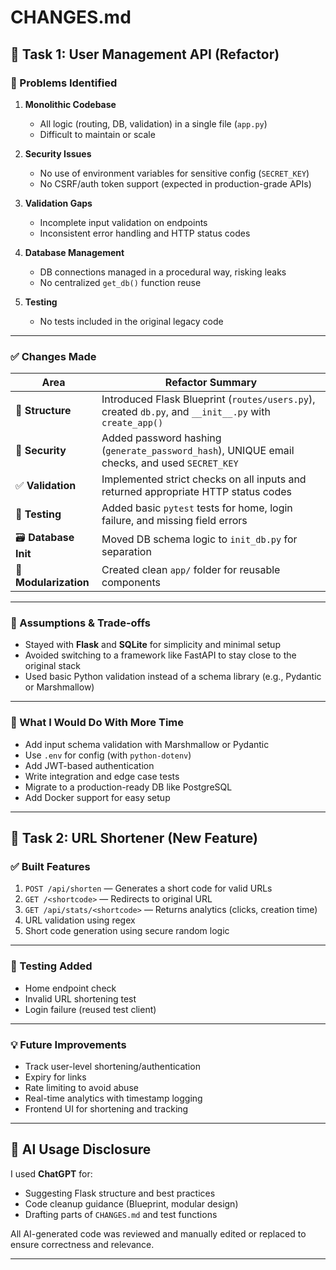 # CHANGES.md

## 🔧 Task 1: User Management API (Refactor)

### 🛑 Problems Identified

1. **Monolithic Codebase**
   - All logic (routing, DB, validation) in a single file (`app.py`)
   - Difficult to maintain or scale

2. **Security Issues**
   - No use of environment variables for sensitive config (`SECRET_KEY`)
   - No CSRF/auth token support (expected in production-grade APIs)

3. **Validation Gaps**
   - Incomplete input validation on endpoints
   - Inconsistent error handling and HTTP status codes

4. **Database Management**
   - DB connections managed in a procedural way, risking leaks
   - No centralized `get_db()` function reuse

5. **Testing**
   - No tests included in the original legacy code

---

### ✅ Changes Made

| Area | Refactor Summary |
|------|------------------|
| 🔄 **Structure** | Introduced Flask Blueprint (`routes/users.py`), created `db.py`, and `__init__.py` with `create_app()` |
| 🔐 **Security** | Added password hashing (`generate_password_hash`), UNIQUE email checks, and used `SECRET_KEY` |
| ✅ **Validation** | Implemented strict checks on all inputs and returned appropriate HTTP status codes |
| 🧪 **Testing** | Added basic `pytest` tests for home, login failure, and missing field errors |
| 🗃️ **Database Init** | Moved DB schema logic to `init_db.py` for separation |
| 🚀 **Modularization** | Created clean `app/` folder for reusable components |

---

### 💭 Assumptions & Trade-offs

- Stayed with **Flask** and **SQLite** for simplicity and minimal setup
- Avoided switching to a framework like FastAPI to stay close to the original stack
- Used basic Python validation instead of a schema library (e.g., Pydantic or Marshmallow)

---

### 🧪 What I Would Do With More Time

- Add input schema validation with Marshmallow or Pydantic
- Use `.env` for config (with `python-dotenv`)
- Add JWT-based authentication
- Write integration and edge case tests
- Migrate to a production-ready DB like PostgreSQL
- Add Docker support for easy setup

---

## 🚀 Task 2: URL Shortener (New Feature)

### ✅ Built Features

1. `POST /api/shorten` — Generates a short code for valid URLs
2. `GET /<shortcode>` — Redirects to original URL
3. `GET /api/stats/<shortcode>` — Returns analytics (clicks, creation time)
4. URL validation using regex
5. Short code generation using secure random logic

---

### 🧪 Testing Added

- Home endpoint check
- Invalid URL shortening test
- Login failure (reused test client)

---

### 💡 Future Improvements

- Track user-level shortening/authentication
- Expiry for links
- Rate limiting to avoid abuse
- Real-time analytics with timestamp logging
- Frontend UI for shortening and tracking

---

## 🤖 AI Usage Disclosure

I used **ChatGPT** for:
- Suggesting Flask structure and best practices
- Code cleanup guidance (Blueprint, modular design)
- Drafting parts of `CHANGES.md` and test functions

All AI-generated code was reviewed and manually edited or replaced to ensure correctness and relevance.

---

